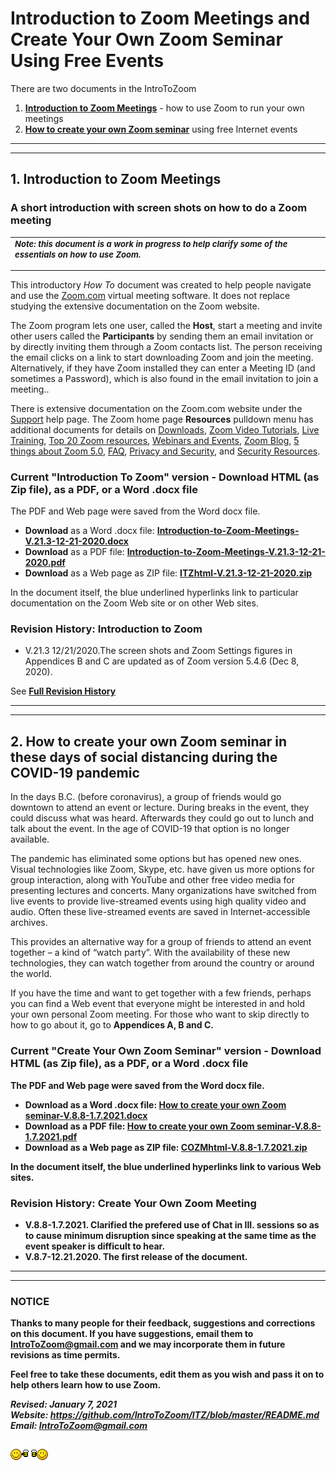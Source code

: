 
<H1>Introduction to Zoom Meetings and Create Your Own Zoom Seminar Using Free Events</H1>
<P></P>
There are two documents in the IntroToZoom
<OL>
<LI> <A HREF="ITZ.1"><B>Introduction to Zoom Meetings</B></A> - how to use Zoom to run your own meetings
<LI> <A HREF="ITZ.2"><B>How to create your own Zoom seminar</B></A> using free Internet events
</OL>

<HR></HR>
<HR></HR>

<A NAME="ITZ.1"></A>
<H2>1. Introduction to Zoom Meetings</H2>
<P></P>

<H3>A short introduction with screen shots on how to do a Zoom meeting</H3>
<table>
<tr>
<td>
<FONT SIZE=-1 >
<b><I>Note: this document is a work in progress to help clarify some of the essentials on how to use Zoom.</I></b>
<p></p>
</FONT>
</TD>
</TR>
</Table>

This introductory <I>How To</I> document was created to help people navigate and use the <A HREF="https://Zoom.com">Zoom.com</A> virtual meeting software. It does not replace studying the extensive documentation on the Zoom website. 
<P></P>

The Zoom program lets one user, called the <B>Host</B>, start a meeting and invite other users called the <B>Participants</B> by sending them an email invitation or by directly inviting them through a Zoom contacts list. The person receiving the email clicks on a link to start downloading Zoom and join the meeting. Alternatively, if they have Zoom installed they can enter a Meeting ID (and sometimes a Password), which is also found in the email invitation to join a meeting..


There is extensive documentation on the Zoom.com website under the
<A HREF="https://support.zoom.us/hc/en-us?flash_digest=f7974147c2b29a68a2eb7cab563d00c68b6325d7">
Support</A> help page. The Zoom home page <B>Resources</B> pulldown menu has additional documents for details on 
<A HREF="https://us04web.zoom.us/download#client_4meeting">Downloads</A>, 
<A HREF="https://support.zoom.us/hc/en-us/articles/206618765-Zoom-Video-Tutorials">Zoom Video Tutorials</A>, 
<A HREF="https://us04web.zoom.us/livetraining">Live Training</A>,
<A HREF="https://support.zoom.us/hc/en-us/articles/360042982391">Top 20 Zoom resources</A>,
<A HREF="https://support.zoom.us/hc/en-us/categories/201146643">Webinars and Events</A>,
<A HREF="https://us04web.zoom.us/events">Zoom Blog</A>,
<A HREF="https://blog.zoom.us/wordpress/2020/04/27/its-here-5-things-to-know-about-zoom-5-0/">5 things about Zoom 5.0</A>,
<A HREF="https://support.zoom.us/hc/en-us/articles/206175806-Top-Questions?flash_digest=92a63c466c9f4bc8b1ed439f89835ce3893f3ba5">FAQ</A>,
<A HREF="https://us04web.zoom.us/docs/ent/privacy-and-security.html">Privacy and Security</A>, and
<A HREF="https://us04web.zoom.us/security">Security Resources</A>.
<P></P>

<H3>Current "Introduction To Zoom" version - Download HTML (as Zip file), as a PDF, or a Word .docx file</H3>
The PDF and Web page were saved from the Word docx file.
<P>
<UL>

<LI><B>Download</B> as a Word .docx file: <A HREF="Introduction-to-Zoom-Meetings-V.21.3-12-21-2020.docx">
<B>Introduction-to-Zoom-Meetings-V.21.3-12-21-2020.docx</B></A>

<LI><B>Download</B> as a PDF file: <A HREF="Introduction-to-Zoom-Meetings-V.21.3-12-21-2020.pdf">
<B>Introduction-to-Zoom-Meetings-V.21.3-12-21-2020.pdf</B></A>

<LI><B>Download</B> as a Web page as ZIP file: <A HREF="ITZhtml-V.21.3-12-21-2020.zip">
<B>ITZhtml-V.21.3-12-21-2020.zip</B></A>
</UL>

In the document itself, the blue underlined hyperlinks link to 
particular documentation on the Zoom Web site or on other Web sites. 
<P>

<H3>Revision History: Introduction to Zoom</H3>
<UL>

<LI>V.21.3 12/21/2020.The screen shots and Zoom Settings figures in Appendices B and C are updated as of Zoom version 5.4.6 (Dec 8, 2020).
</UL>
<P></P>

See <A HREF="ITZRevisionHistory.md"><B>Full Revision History</B></A>


----------
----------

<A NAME="ITZ.2"></A>
<H2>2. How to create your own Zoom seminar in these days of social distancing during the COVID-19 pandemic</H2>

In the days B.C. (before coronavirus), a group of friends would go downtown to attend an event or lecture. During breaks in the event, they could discuss what was heard. Afterwards they could go out to lunch and talk about the event. In the age of COVID-19 that option is no longer available. 

The pandemic has eliminated some options but has opened new ones. Visual technologies like Zoom, Skype, etc. have given us more options for group interaction, along with YouTube and other free video media for presenting lectures and concerts. Many organizations have switched from live events to provide live-streamed events using high quality video and audio. Often these live-streamed events are saved in Internet-accessible archives.

This provides an alternative way for a group of friends to attend an event together – a kind of “watch party”. With the availability of these new technologies, they can watch together from around the country or around the world.

If you have the time and want to get together with a few friends, perhaps you can find a Web event that everyone might be interested in and hold your own personal Zoom meeting. For those who want to skip directly to how to go about it, go to <B>Appendices A, B <B>and</B> <B>C</B>.

<H3>Current "Create Your Own Zoom Seminar" version - Download HTML (as Zip file), as a PDF, or a Word .docx file</H3>
The PDF and Web page were saved from the Word docx file.
<P>
<UL>

<LI><B>Download</B> as a Word .docx file: <A HREF="How to create your own Zoom seminar-V.8.8-1.7.2021.docx">
<B>How to create your own Zoom seminar-V.8.8-1.7.2021.docx</B></A>

<LI><B>Download</B> as a PDF file: <A HREF="How to create your own Zoom seminar-V.8.8-1.7.2021.pdf">
<B>How to create your own Zoom seminar-V.8.8-1.7.2021.pdf</B></A>

<LI><B>Download</B> as a Web page as ZIP file: <A HREF="COZMhtml-V.8.8-1.7.2021.zip">
<B>COZMhtml-V.8.8-1.7.2021.zip</B></A>
</UL>

In the document itself, the blue underlined hyperlinks link to various Web sites. 
<P>


<H3>Revision History: Create Your Own Zoom Meeting</H3>
<UL>

<LI>V.8.8-1.7.2021. Clarified the prefered use of Chat in III. sessions so as to cause minimum disruption since speaking at the same time as the event speaker is difficult to hear.

<LI>V.8.7-12.21.2020. The first release of the document.

</UL>
<P></P>

----------
----------

<H3>NOTICE</H3>
Thanks to many people for their feedback, suggestions and corrections on this document. If you have suggestions, email them to <B><A HREF="mailto:IntroToZoom@gmail.com">IntroToZoom@gmail.com</A></B> and we may incorporate them in future revisions as time permits.
<P>

Feel free to take these documents, edit them as you wish and pass it on to help others learn how to use Zoom.

<P></P>

<address>

<Address>
<I>Revised: January 7, 2021</I><BR>
Website: <B><A HREF="https://github.com/IntroToZoom/ITZ/blob/master/README.md">https://github.com/IntroToZoom/ITZ/blob/master/README.md</A></B><BR>
Email: <B><A HREF="mailto:IntroToZoom@gmail.com">IntroToZoom@gmail.com</A></B><P>
<img src="icon-beerbuddies10.gif"></img>
</Address>


</HTML>
